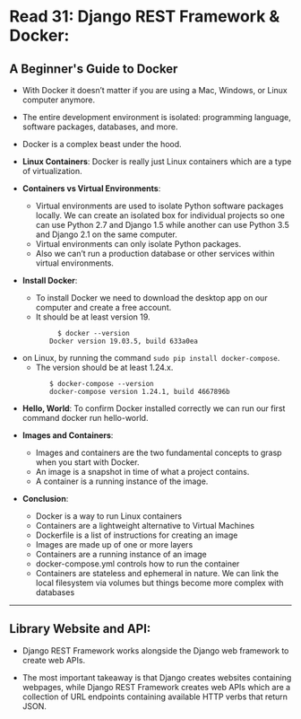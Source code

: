 # Read 31: Django REST Framework & Docker:

## A Beginner's Guide to Docker

* With Docker it doesn’t matter if you are using a Mac, Windows, or Linux computer anymore.

* The entire development environment is isolated: programming language, software packages, databases, and more.

*  Docker is a complex beast under the hood.

* **Linux Containers**: Docker is really just Linux containers which are a type of virtualization.

* **Containers vs Virtual Environments**: 
  
  * Virtual environments are used to isolate Python software packages locally. We can create an isolated box for individual projects so one can use Python 2.7 and Django 1.5 while another can use Python 3.5 and Django 2.1 on the same computer. 
  * Virtual environments can only isolate Python packages.
  * Also we can’t run a production database or other services within virtual environments.

* **Install Docker**:

  * To install Docker we need to download the desktop app on our computer and create a free account.
  * It should be at least version 19.
```
            $ docker --version
          Docker version 19.03.5, build 633a0ea
```
 
* on Linux, by running the command `sudo pip install docker-compose`. 
  * The version should be at least 1.24.x.
```
          $ docker-compose --version
          docker-compose version 1.24.1, build 4667896b
```

* **Hello, World**: To confirm Docker installed correctly we can run our first command docker run hello-world.  

* **Images and Containers**:
  
  * Images and containers are the two fundamental concepts to grasp when you start with Docker.
  * An image is a snapshot in time of what a project contains.
  * A container is a running instance of the image.

* **Conclusion**:
    
  * Docker is a way to run Linux containers
  * Containers are a lightweight alternative to Virtual Machines
  * Dockerfile is a list of instructions for creating an image
  * Images are made up of one or more layers
  * Containers are a running instance of an image
  * docker-compose.yml controls how to run the container
  * Containers are stateless and ephemeral in nature. We can link the local filesystem via volumes but things become more complex with databases

----

## Library Website and API:

  * Django REST Framework works alongside the Django web framework to create web APIs. 
  
  * The most important takeaway is that Django creates websites containing webpages, while Django REST Framework creates web APIs which are a collection of URL endpoints containing available HTTP verbs that return JSON.
